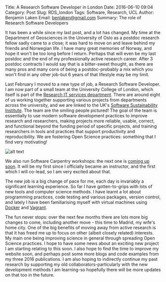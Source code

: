 Title: A Research Software Developer in London
Date: 2016-06-10 09:04
Category: Post
Slug: RDS_london
Tags: Software, Research, UCL
Author: Benjamin Laken
Email: benlaken@gmail.com
Summary: The role of Research Software Developers

It has been a while since my last post, and a lot has changed. My time at the Department of Geosciences in the University of Oslo as a postdoc research fellow sadly came to a close; it was hard to move on and leave behind my friends and Norwegian life. I have many great memories of Norway, and hope it won't be too long before I return. Perhaps that will even be my last postdoc and the end of my professionally active research career. After 3 postdoc contracts I would say that is a bitter-sweet thought, as there are many pros and many cons of being a postdoc-probably a mix which you won't find in any other job-but 6 years of that lifestyle may be my limit.

Last February I moved to a new type of job, a Research Software Developer. I am now part of a small team at the University College of London, which itself is part of the [Research IT services department](http://www.ucl.ac.uk/research-it-services). There are around eight of us working together supporting various projects from departments across the university, and we are linked to the UK's [Software Sustainability Institute](http://www.software.ac.uk). The team are the smiling people pictured! The goal of the team is essentially to use modern software development practices to improve research and researchers, making projects more reliable, usable, correct, and functional beyond the funding period of specific projects, and training researchers in tools and practices that support productivity and reproducibility. We are fostering Open Science practices: something that I find very motivating!

![alt text](./theme/images/ucl_team.jpg "UCL RSD team summer 2016")

We also run Software Carpentry workshops: the next one is [coming up soon](http://ucl-rits.github.io/2016-06-22-UCL_software_carpentry/). It will be my first since I officially became an instructor, and the first which I will co-lead, so I am very excited about that.

The new job is a big change of pace for me, each day is invariably a significant learning experience. So far I have gotten-to-grips with lots of new tools and computer science methods. I have learnt a lot about programming practices, code testing and various packages, version control, and lately I have been familiarising myself with virtual machines using [Docker](https://www.docker.com) and [Vagrant](https://www.vagrantup.com).

The fun never stops: over the next few months there are lots more big changes to come, including another move - this time to Madrid, my wife's home city. One of the big benefits of moving away from active research is that it has freed me up to focus on other (albeit closely related) interests. My main one being improving science in general through spreading Open Science practices. I hope to have some news about an exciting new project I am starting relating to this soon. I also hope to find the time to improve my website soon, and perhaps post some more blogs and code examples from my three 2016 publications. I am also hoping to indirectly continue my past research by supporting my old collaborators-particularly with the new development methods I am learning-so hopefully there will be more updates on that too in the future.
